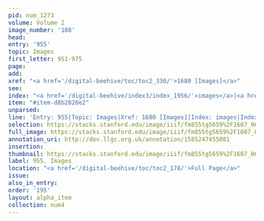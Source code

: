 ```yaml
---
pid: num_1273
volume: Volume 2
image_number: '188'
head: 
entry: '955'
topic: Images
first_letter: 951-975
page: 
add: 
xref: "<a href='/digital-beehive/toc/toc2_330/'>1680 [Images]</a>"
see: 
index: "<a href='/digital-beehive/index3/index_1956/'>images</a>|<a href='/digital-beehive/index4/index_3886/'>statues</a>"
item: "#item-d8b2820e2"
unparsed: 
line: 'Entry: 955|Topic: Images|Xref: 1680 [Images]|Index: images|Index: statues|#item-d8b2820e2'
selection: https://stacks.stanford.edu/image/iiif/fm855tg5659%2F1607_0655/961,1883,2835,489/full/0/default.jpg
full_image: https://stacks.stanford.edu/image/iiif/fm855tg5659%2F1607_0655/full/full/0/default.jpg
annotation_uri: http://dev.llgc.org.uk/annotation/1585247455081
insertion: 
thumbnail: https://stacks.stanford.edu/image/iiif/fm855tg5659%2F1607_0655/961,1883,600,180/250,/0/default.jpg
label: 955. Images
location: "<a href='/digital-beehive/toc/toc2_178/'>Full Page</a>"
issue: 
also_in_entry: 
order: '195'
layout: alpha_item
collection: num4
---
```

